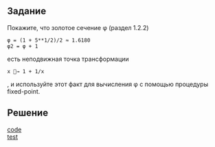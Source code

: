 ## Задание
Покажите, что золотое сечение φ (раздел 1.2.2) 
```
φ = (1 + 5**1/2)/2 ≈ 1.6180
φ2 = φ + 1
```

есть неподвижная точка трансформации 
```
x 􏰀→ 1 + 1/x
```
, и используйте этот факт для вычисления φ с помощью процедуры fixed-point.

## Решение
[code](../../src/chapter01/solution_35.rkt)  
[test](../../test/chapter01/test_35.rkt)